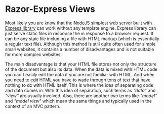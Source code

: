# Razor-Express Views

Most likely you are know that the [NodeJS](https://nodejs.org/) simplest web server built with [Express library](https://expressjs.com/) can work without any template engine. Express library can just serve static files in response the in response to a browser request. It can be any staic file including a file with HTML markup (which is essentially a regular text file). Although this method is still quite often used for simple small websites, it contains a number of disadvantages and is not suitable for more complex websites.

The main disadvantage is that your HTML file stores not only the structure of the document but also its data. When the data is mixed with HTML code you can't easily edit the data if you are not familiar with HTML. And when you need to edit HTML you have to wade through tons of text that have nothing to do with HTML itself. This is where the idea of separating code and data comes in. With this idea of separation, such terms as *"data"* and *"view"* are usually involved. Also, there are another two terms like *"model"* and *"model view"* which mean the same things and typically used in the context of an MVC pattern.
